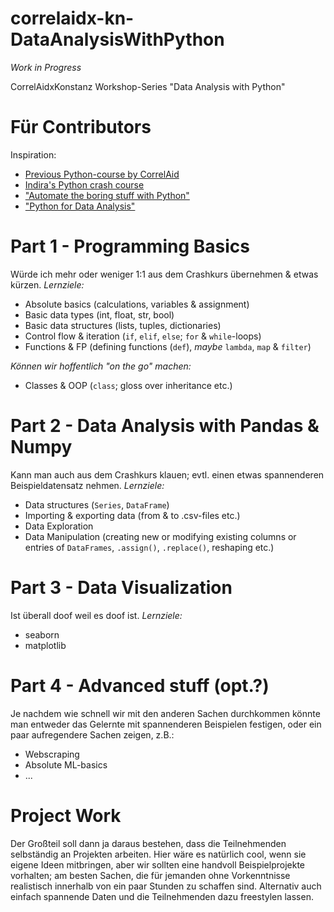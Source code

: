 # correlaidx-kn-DataAnalysisWithPython

*Work in Progress*

CorrelAidxKonstanz Workshop-Series "Data Analysis with Python"

# Für Contributors

Inspiration:

* [Previous Python-course by CorrelAid](https://github.com/CorrelAid/Python-Course)
* [Indira's Python crash course](https://github.com/Indiiigo/Intro_to_python/)
* ["Automate the boring stuff with Python"](https://automatetheboringstuff.com/)
* ["Python for Data Analysis"](https://wesmckinney.com/book/)

# Part 1 - Programming Basics

Würde ich mehr oder weniger 1:1 aus dem Crashkurs übernehmen & etwas kürzen. *Lernziele:*

* Absolute basics (calculations, variables & assignment)
* Basic data types (int, float, str, bool)
* Basic data structures (lists, tuples, dictionaries)
* Control flow & iteration (`if`, `elif`, `else`; `for` & `while`-loops)
* Functions & FP (defining functions (`def`), *maybe* `lambda`, `map` & `filter`) 

*Können wir hoffentlich "on the go" machen:*

* Classes & OOP (`class`; gloss over inheritance etc.)

# Part 2 - Data Analysis with Pandas & Numpy

Kann man auch aus dem Crashkurs klauen; evtl. einen etwas spannenderen Beispieldatensatz nehmen. *Lernziele:*

* Data structures (`Series`, `DataFrame`)
* Importing & exporting data (from & to .csv-files etc.)
* Data Exploration
* Data Manipulation (creating new or modifying existing columns or entries of `DataFrames`, `.assign()`, `.replace()`, reshaping etc.)

# Part 3 - Data Visualization

Ist überall doof weil es doof ist. *Lernziele:*

* seaborn
* matplotlib

# Part 4 - Advanced stuff (opt.?)

Je nachdem wie schnell wir mit den anderen Sachen durchkommen könnte man entweder das Gelernte mit spannenderen Beispielen festigen, oder ein paar aufregendere Sachen zeigen, z.B.:

* Webscraping
* Absolute ML-basics
* ...

# Project Work

Der Großteil soll dann ja daraus bestehen, dass die Teilnehmenden selbständig an Projekten arbeiten. Hier wäre es natürlich cool, wenn sie eigene Ideen mitbringen, aber wir sollten eine handvoll Beispielprojekte vorhalten; am besten Sachen, die für jemanden ohne Vorkenntnisse realistisch innerhalb von ein paar Stunden zu schaffen sind. Alternativ auch einfach spannende Daten und die Teilnehmenden dazu freestylen lassen.
